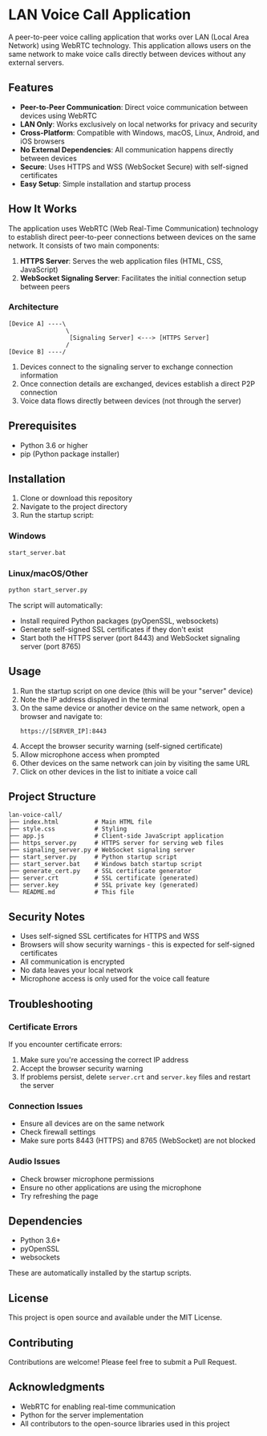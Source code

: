 # LAN Voice Call Application

A peer-to-peer voice calling application that works over LAN (Local Area Network) using WebRTC technology. This application allows users on the same network to make voice calls directly between devices without any external servers.

## Features

- **Peer-to-Peer Communication**: Direct voice communication between devices using WebRTC
- **LAN Only**: Works exclusively on local networks for privacy and security
- **Cross-Platform**: Compatible with Windows, macOS, Linux, Android, and iOS browsers
- **No External Dependencies**: All communication happens directly between devices
- **Secure**: Uses HTTPS and WSS (WebSocket Secure) with self-signed certificates
- **Easy Setup**: Simple installation and startup process

## How It Works

The application uses WebRTC (Web Real-Time Communication) technology to establish direct peer-to-peer connections between devices on the same network. It consists of two main components:

1. **HTTPS Server**: Serves the web application files (HTML, CSS, JavaScript)
2. **WebSocket Signaling Server**: Facilitates the initial connection setup between peers

### Architecture

```
[Device A] ----\
                \
                 [Signaling Server] <---> [HTTPS Server]
                /
[Device B] ----/
```

1. Devices connect to the signaling server to exchange connection information
2. Once connection details are exchanged, devices establish a direct P2P connection
3. Voice data flows directly between devices (not through the server)

## Prerequisites

- Python 3.6 or higher
- pip (Python package installer)

## Installation

1. Clone or download this repository
2. Navigate to the project directory
3. Run the startup script:

### Windows
```cmd
start_server.bat
```

### Linux/macOS/Other
```bash
python start_server.py
```

The script will automatically:
- Install required Python packages (pyOpenSSL, websockets)
- Generate self-signed SSL certificates if they don't exist
- Start both the HTTPS server (port 8443) and WebSocket signaling server (port 8765)

## Usage

1. Run the startup script on one device (this will be your "server" device)
2. Note the IP address displayed in the terminal
3. On the same device or another device on the same network, open a browser and navigate to:
   ```
   https://[SERVER_IP]:8443
   ```
4. Accept the browser security warning (self-signed certificate)
5. Allow microphone access when prompted
6. Other devices on the same network can join by visiting the same URL
7. Click on other devices in the list to initiate a voice call

## Project Structure

```
lan-voice-call/
├── index.html          # Main HTML file
├── style.css           # Styling
├── app.js              # Client-side JavaScript application
├── https_server.py     # HTTPS server for serving web files
├── signaling_server.py # WebSocket signaling server
├── start_server.py     # Python startup script
├── start_server.bat    # Windows batch startup script
├── generate_cert.py    # SSL certificate generator
├── server.crt          # SSL certificate (generated)
├── server.key          # SSL private key (generated)
└── README.md           # This file
```

## Security Notes

- Uses self-signed SSL certificates for HTTPS and WSS
- Browsers will show security warnings - this is expected for self-signed certificates
- All communication is encrypted
- No data leaves your local network
- Microphone access is only used for the voice call feature

## Troubleshooting

### Certificate Errors
If you encounter certificate errors:
1. Make sure you're accessing the correct IP address
2. Accept the browser security warning
3. If problems persist, delete `server.crt` and `server.key` files and restart the server

### Connection Issues
- Ensure all devices are on the same network
- Check firewall settings
- Make sure ports 8443 (HTTPS) and 8765 (WebSocket) are not blocked

### Audio Issues
- Check browser microphone permissions
- Ensure no other applications are using the microphone
- Try refreshing the page

## Dependencies

- Python 3.6+
- pyOpenSSL
- websockets

These are automatically installed by the startup scripts.

## License

This project is open source and available under the MIT License.

## Contributing

Contributions are welcome! Please feel free to submit a Pull Request.

## Acknowledgments

- WebRTC for enabling real-time communication
- Python for the server implementation
- All contributors to the open-source libraries used in this project